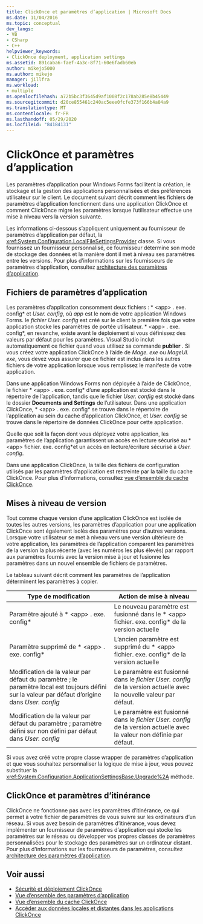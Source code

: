 ```yaml
---
title: ClickOnce et paramètres d’application | Microsoft Docs
ms.date: 11/04/2016
ms.topic: conceptual
dev_langs:
- VB
- CSharp
- C++
helpviewer_keywords:
- ClickOnce deployment, application settings
ms.assetid: 891caba6-faef-4a3c-8f71-60e6fadb60eb
author: mikejo5000
ms.author: mikejo
manager: jillfra
ms.workload:
- multiple
ms.openlocfilehash: a72b5bc3f3645d9af1008f2c178ab285e8b45449
ms.sourcegitcommit: d20ce855461c240ac5eee0fcfe373f166b4a04a9
ms.translationtype: MT
ms.contentlocale: fr-FR
ms.lasthandoff: 05/29/2020
ms.locfileid: "84184131"
---
```

# <a name="clickonce-and-application-settings"></a>ClickOnce et paramètres d’application
Les paramètres d’application pour Windows Forms facilitent la création, le stockage et la gestion des applications personnalisées et des préférences utilisateur sur le client. Le document suivant décrit comment les fichiers de paramètres d’application fonctionnent dans une application ClickOnce et comment ClickOnce migre les paramètres lorsque l’utilisateur effectue une mise à niveau vers la version suivante.

 Les informations ci-dessous s’appliquent uniquement au fournisseur de paramètres d’application par défaut, la <xref:System.Configuration.LocalFileSettingsProvider> classe. Si vous fournissez un fournisseur personnalisé, ce fournisseur détermine son mode de stockage des données et la manière dont il met à niveau ses paramètres entre les versions. Pour plus d’informations sur les fournisseurs de paramètres d’application, consultez [architecture des paramètres d’application](/dotnet/framework/winforms/advanced/application-settings-architecture).

## <a name="application-settings-files"></a>Fichiers de paramètres d’application
 Les paramètres d’application consomment deux fichiers : * \<app> . exe. config* et *User. config*, où *app* est le nom de votre application Windows Forms. le *fichier User. config* est créé sur le client la première fois que votre application stocke les paramètres de portée utilisateur. * \<app> . exe. config*, en revanche, existe avant le déploiement si vous définissez des valeurs par défaut pour les paramètres. Visual Studio inclut automatiquement ce fichier quand vous utilisez sa commande **publier** . Si vous créez votre application ClickOnce à l’aide de *Mage. exe* ou *MageUI. exe*, vous devez vous assurer que ce fichier est inclus dans les autres fichiers de votre application lorsque vous remplissez le manifeste de votre application.

 Dans une application Windows Forms non déployée à l’aide de ClickOnce, le fichier * \<app> . exe. config* d’une application est stocké dans le répertoire de l’application, tandis que le fichier *User. config* est stocké dans le dossier **Documents and Settings** de l’utilisateur. Dans une application ClickOnce, * \<app> . exe. config* se trouve dans le répertoire de l’application au sein du cache d’application ClickOnce, et *User. config* se trouve dans le répertoire de données ClickOnce pour cette application.

 Quelle que soit la façon dont vous déployez votre application, les paramètres de l’application garantissent un accès en lecture sécurisé au * \<app> fichier. exe. config*et un accès en lecture/écriture sécurisé à *User. config*.

 Dans une application ClickOnce, la taille des fichiers de configuration utilisés par les paramètres d’application est restreinte par la taille du cache ClickOnce. Pour plus d’informations, consultez [vue d’ensemble du cache ClickOnce](../deployment/clickonce-cache-overview.md).

## <a name="version-upgrades"></a>Mises à niveau de version
 Tout comme chaque version d’une application ClickOnce est isolée de toutes les autres versions, les paramètres d’application pour une application ClickOnce sont également isolés des paramètres pour d’autres versions. Lorsque votre utilisateur se met à niveau vers une version ultérieure de votre application, les paramètres de l’application comparent les paramètres de la version la plus récente (avec les numéros les plus élevés) par rapport aux paramètres fournis avec la version mise à jour et fusionne les paramètres dans un nouvel ensemble de fichiers de paramètres.

 Le tableau suivant décrit comment les paramètres de l’application déterminent les paramètres à copier.

|Type de modification|Action de mise à niveau|
|--------------------|--------------------|
|Paramètre ajouté à * \<app> . exe. config*|Le nouveau paramètre est fusionné dans le * \<app> fichier. exe. config* de la version actuelle|
|Paramètre supprimé de * \<app> . exe. config*|L’ancien paramètre est supprimé du * \<app> fichier. exe. config* de la version actuelle|
|Modification de la valeur par défaut du paramètre ; le paramètre local est toujours défini sur la valeur par défaut d’origine dans *User. config*|Le paramètre est fusionné dans le *fichier User. config* de la version actuelle avec la nouvelle valeur par défaut.|
|Modification de la valeur par défaut du paramètre ; paramètre défini sur non défini par défaut dans *User. config*|Le paramètre est fusionné dans le *fichier User. config* de la version actuelle avec la valeur non définie par défaut.|

Si vous avez créé votre propre classe wrapper de paramètres d’application et que vous souhaitez personnaliser la logique de mise à jour, vous pouvez substituer la <xref:System.Configuration.ApplicationSettingsBase.Upgrade%2A> méthode.

## <a name="clickonce-and-roaming-settings"></a>ClickOnce et paramètres d’itinérance
 ClickOnce ne fonctionne pas avec les paramètres d’itinérance, ce qui permet à votre fichier de paramètres de vous suivre sur les ordinateurs d’un réseau. Si vous avez besoin de paramètres d’itinérance, vous devez implémenter un fournisseur de paramètres d’application qui stocke les paramètres sur le réseau ou développer vos propres classes de paramètres personnalisées pour le stockage des paramètres sur un ordinateur distant. Pour plus d’informations sur les fournisseurs de paramètres, consultez [architecture des paramètres d’application](/dotnet/framework/winforms/advanced/application-settings-architecture).

## <a name="see-also"></a>Voir aussi
- [Sécurité et déploiement ClickOnce](../deployment/clickonce-security-and-deployment.md)
- [Vue d’ensemble des paramètres d’application](/dotnet/framework/winforms/advanced/application-settings-overview)
- [Vue d’ensemble du cache ClickOnce](../deployment/clickonce-cache-overview.md)
- [Accéder aux données locales et distantes dans les applications ClickOnce](../deployment/accessing-local-and-remote-data-in-clickonce-applications.md)